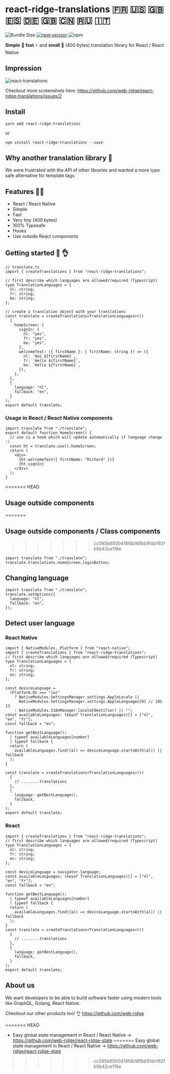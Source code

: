# react-ridge-translations :fr: :us: :uk: :es: :de: :gb: :cn: :ru: :it:

![Bundle Size](https://badgen.net/bundlephobia/minzip/react-ridge-translations) [![npm version](https://badge.fury.io/js/react-ridge-translations.svg)](https://badge.fury.io/js/react-ridge-translations) ![npm](https://img.shields.io/npm/dt/react-ridge-translations.svg)

**Simple** :muscle: **fast** ⚡️ and **small** :balloon: (400 bytes) translation library for React / React Native

## Impression

![react-translations](https://user-images.githubusercontent.com/6492229/86490477-cb669400-bd67-11ea-9e57-e6808ead05bb.gif)

Checkout more screenshots here: https://github.com/web-ridge/react-ridge-translations/issues/2

## Install

```
yarn add react-ridge-translations
```

or

```
npm install react-ridge-translations --save
```

## Why another translation library :thinking:

We were frustrated with the API of other libraries and wanted a more type safe alternative for template tags

## Features :woman_juggling:

- React / React Native
- Simple
- Fast
- Very tiny (400 bytes)
- 100% Typesafe
- Hooks
- Use outside React components

## Getting started :clap: :ok_hand:

```tsx
// translate.ts
import { createTranslations } from "react-ridge-translations";

// first describe which languages are allowed/required (Typescript)
type TranslationLanguages = {
  nl: string;
  fr: string;
  be: string;
};

// create a translation object with your translations
const translate = createTranslations<TranslationLanguages>()(
  {
    homeScreen: {
      signIn: {
        nl: "yes",
        fr: "yes",
        be: "yes",
      },
      welcomeText: ({ firstName }: { firstName: string }) => ({
        nl: `Hoi ${firstName}`,
        fr: `Hello ${firstName}`,
        be: `Hello ${firstName}`,
      }),
    },
  },
  {
    language: "nl",
    fallback: "en",
  }
);
export default translate;
```

### Usage in React / React Native components

```tsx
import translate from "./translate";
export default function HomeScreen() {
  // use is a hook which will update automatically if language change :)
  const ht = translate.use().homeScreen;
  return (
    <div>
      {ht.welcomeText({ firstName: "Richard" })}
      {ht.signIn}
    </div>
  );
}
```

<<<<<<< HEAD
## Usage outside components

=======

## Usage outside components / Class components
>>>>>>> cc085b6500418f4b16fbb91dcf92fb5b42ce116e
```tsx
import translate from "./translate";
translate.translations.homeScreen.loginButton;
```

## Changing language

```tsx
import translate from "./translate";
translate.setOptions({
  language: "nl",
  fallback: "en",
});
```

## Detect user language

### React Native

```tsx
import { NativeModules, Platform } from "react-native";
import { createTranslations } from "react-ridge-translations";
// first describe which languages are allowed/required (Typescript)
type TranslationLanguages = {
  nl: string;
  fr: string;
  en: string;
};

const deviceLanguage =
  (Platform.OS === "ios"
    ? NativeModules.SettingsManager.settings.AppleLocale ||
      NativeModules.SettingsManager.settings.AppleLanguages[0] // iOS 13
    : NativeModules.I18nManager.localeIdentifier) || "";
const availableLanguages: (keyof TranslationLanguages)[] = ["nl", "en", "fr"];
const fallback = "en";

function getBestLanguage():
  | typeof availableLanguages[number]
  | typeof fallback {
  return (
    availableLanguages.find((al) => deviceLanguage.startsWith(al)) || fallback
  );
}

const translate = createTranslations<TranslationLanguages>()(
  {
    // ........translations
  },
  {
    language: getBestLanguage(),
    fallback,
  }
);
export default translate;
```

### React

```tsx
import { createTranslations } from "react-ridge-translations";
// first describe which languages are allowed/required (Typescript)
type TranslationLanguages = {
  nl: string;
  fr: string;
  en: string;
};

const deviceLanguage = navigator.language;
const availableLanguages: (keyof TranslationLanguages)[] = ["nl", "en", "fr"];
const fallback = "en";

function getBestLanguage():
  | typeof availableLanguages[number]
  | typeof fallback {
  return (
    availableLanguages.find((al) => deviceLanguage.startsWith(al)) || fallback
  );
}
const translate = createTranslations<TranslationLanguages>()(
  {
    // ........translations
  },
  {
    language: getBestLanguage(),
    fallback,
  }
);
export default translate;
```

## About us

We want developers to be able to build software faster using modern tools like GraphQL, Golang, React Native.

Checkout our other products too! :ok_hand: https://github.com/web-ridge

<<<<<<< HEAD
- Easy global state management in React / React Native -> https://github.com/web-ridge/react-ridge-state
=======
Easy global state management in React / React Native -> https://github.com/web-ridge/react-ridge-state

>>>>>>> cc085b6500418f4b16fbb91dcf92fb5b42ce116e
